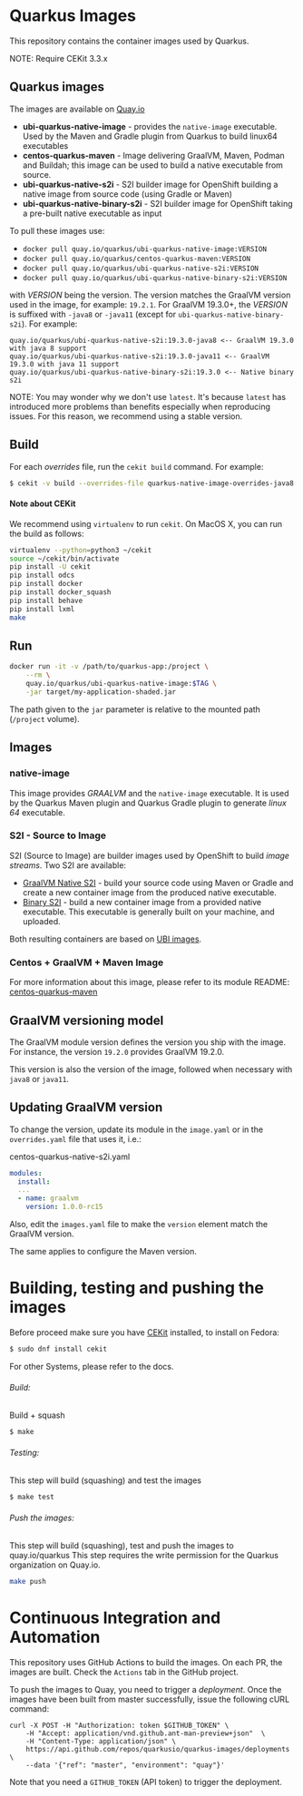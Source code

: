 # Quarkus Images

This repository contains the container images used by Quarkus.

NOTE: Require CEKit 3.3.x


## Quarkus images

The images are available on [Quay.io](https://quay.io/organization/quarkus)

* **ubi-quarkus-native-image** - provides the `native-image` executable. Used by the Maven and Gradle plugin from Quarkus to build linux64 executables
* **centos-quarkus-maven** - Image delivering GraalVM, Maven, Podman and Buildah; this image can be used to build a native executable from source.
* **ubi-quarkus-native-s2i** - S2I builder image for OpenShift building a native image from source code (using Gradle or Maven)
* **ubi-quarkus-native-binary-s2i** - S2I builder image for OpenShift taking a pre-built native executable as input

To pull these images use:

* `docker pull quay.io/quarkus/ubi-quarkus-native-image:VERSION`
* `docker pull quay.io/quarkus/centos-quarkus-maven:VERSION`
* `docker pull quay.io/quarkus/ubi-quarkus-native-s2i:VERSION`
* `docker pull quay.io/quarkus/ubi-quarkus-native-binary-s2i:VERSION`

with _VERSION_ being the version. 
The version matches the GraalVM version used in the image, for example: `19.2.1`.
For GraalVM 19.3.0+, the _VERSION_ is suffixed with `-java8` or `-java11` (except for `ubi-quarkus-native-binary-s2i`). For example:

```
quay.io/quarkus/ubi-quarkus-native-s2i:19.3.0-java8 <-- GraalVM 19.3.0 with java 8 support
quay.io/quarkus/ubi-quarkus-native-s2i:19.3.0-java11 <-- GraalVM 19.3.0 with java 11 support
quay.io/quarkus/ubi-quarkus-native-binary-s2i:19.3.0 <-- Native binary s2i
```

NOTE: You may wonder why we don't use `latest`. It's because `latest` has introduced more problems than benefits especially when reproducing issues. 
For this reason, we recommend using a stable version.

## Build

For each _overrides_ file, run the `cekit build` command. For example:

```bash
$ cekit -v build --overrides-file quarkus-native-image-overrides-java8.yaml docker
```

#### Note about CEKit

We recommend using `virtualenv` to run `cekit`.
On MacOS X, you can run the build as follows:

```bash
virtualenv --python=python3 ~/cekit
source ~/cekit/bin/activate
pip install -U cekit
pip install odcs
pip install docker
pip install docker_squash
pip install behave
pip install lxml
make
```

## Run

```bash
docker run -it -v /path/to/quarkus-app:/project \
    --rm \
    quay.io/quarkus/ubi-quarkus-native-image:$TAG \
    -jar target/my-application-shaded.jar
```

The path given to the `jar` parameter is relative to the mounted path (`/project` volume).

## Images

### native-image

This image provides _GRAALVM_ and the `native-image` executable. It is used by the Quarkus Maven plugin and Quarkus Gradle plugin to generate _linux 64_ executable.

### S2I - Source to Image

S2I (Source to Image) are builder images used by OpenShift to build _image streams_.
Two S2I are available:

* [GraalVM Native S2I](modules/quarkus-native-s2i-scripts/README.md) - build your source code using Maven or Gradle and create a new container image from the produced native executable.
* [Binary S2I](modules/quarkus-native-binary-s2i-scripts/README.md) - build a new container image from a provided native executable. This executable is generally built on your machine, and uploaded.

Both resulting containers are based on [UBI images](https://www.redhat.com/en/blog/introducing-red-hat-universal-base-image).

### Centos + GraalVM + Maven Image

For more information about this image, please refer to its module README:
[centos-quarkus-maven](modules/quarkus-maven-scripts/README.md)

## GraalVM versioning model

The GraalVM module version defines the version you ship with the image. 
For instance, the version  `19.2.0` provides GraalVM 19.2.0.

This version is also the version of the image, followed when necessary with `java8` or `java11`.

## Updating GraalVM version

To change the version, update its module in the `image.yaml` or in the `overrides.yaml` file that uses it, i.e.:

centos-quarkus-native-s2i.yaml
```yaml
modules:
  install:
  ...
  - name: graalvm
    version: 1.0.0-rc15
```

Also, edit the `images.yaml` file to make the `version` element match the GraalVM version.

The same applies to configure the Maven version.

# Building, testing and pushing the images

Before proceed make sure you have [CEKit](https://cekit.io/) installed, to install on Fedora: 

```bash
$ sudo dnf install cekit
```
For other Systems, please refer to the docs.


###### Build:
Build + squash

```bash
$ make
```


###### Testing:
This step will build (squashing) and test the images
```bash
$ make test
```

###### Push the images:
This step will build (squashing), test and push the images to quay.io/quarkus
This step requires the write permission for the Quarkus organization on Quay.io.
```bash
make push
```

# Continuous Integration and Automation

This repository uses GitHub Actions to build the images.
On each PR, the images are built. Check the `Actions` tab in the GitHub project.

To push the images to Quay, you need to trigger a _deployment_.
Once the images have been built from master successfully, issue the following cURL command:

```
curl -X POST -H "Authorization: token $GITHUB_TOKEN" \
    -H "Accept: application/vnd.github.ant-man-preview+json"  \
    -H "Content-Type: application/json" \
    https://api.github.com/repos/quarkusio/quarkus-images/deployments \
    --data '{"ref": "master", "environment": "quay"}'
```    

Note that you need a `GITHUB_TOKEN` (API token) to trigger the deployment.
